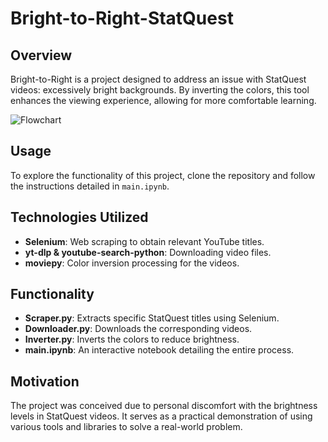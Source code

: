 # Bright-to-Right-StatQuest

## Overview
Bright-to-Right is a project designed to address an issue with StatQuest videos: excessively bright backgrounds. By inverting the colors, this tool enhances the viewing experience, allowing for more comfortable learning.

![Flowchart](https://showme.redstarplugin.com/d/MGQLkO4a)

## Usage
To explore the functionality of this project, clone the repository and follow the instructions detailed in `main.ipynb`.

## Technologies Utilized
- **Selenium**: Web scraping to obtain relevant YouTube titles.
- **yt-dlp & youtube-search-python**: Downloading video files.
- **moviepy**: Color inversion processing for the videos.

## Functionality
- **Scraper.py**: Extracts specific StatQuest titles using Selenium.
- **Downloader.py**: Downloads the corresponding videos.
- **Inverter.py**: Inverts the colors to reduce brightness.
- **main.ipynb**: An interactive notebook detailing the entire process.

## Motivation
The project was conceived due to personal discomfort with the brightness levels in StatQuest videos. It serves as a practical demonstration of using various tools and libraries to solve a real-world problem.
